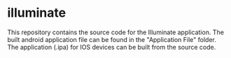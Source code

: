 # illuminate

This repository contains the source code for the Illuminate application. 
The built android application file can be found in the "Application File" folder. 
The application (.ipa) for IOS devices can be built from the source code. 

